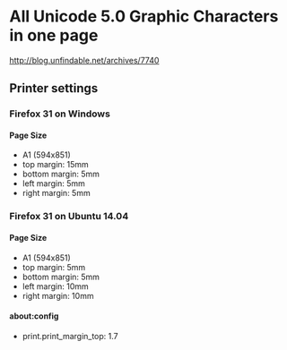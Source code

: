 # All Unicode 5.0 Graphic Characters in one page

http://blog.unfindable.net/archives/7740

## Printer settings
### Firefox 31 on Windows
#### Page Size
* A1 (594x851)
* top margin: 15mm
* bottom margin: 5mm
* left margin: 5mm
* right margin: 5mm

### Firefox 31 on Ubuntu 14.04
#### Page Size
* A1 (594x851)
* top margin: 5mm
* bottom margin: 5mm
* left margin: 10mm
* right margin: 10mm

#### about:config
* print.print_margin_top: 1.7